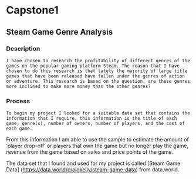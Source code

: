 # Capstone1
## Steam Game Genre Analysis

### Description
	I have chosen to research the profitability of different genres of the games on the popular gaming platform Steam. The reason that I have chosen to do this research is that lately the majority of large title games that have been released have fallen under the genres of action or adventure. This research is based on the question, are these genres more inclined to make more money than the other genres?

### Process
	To begin my project I looked for a suitable data set that contains the information that I require, this information is the title of each game, genre(s), number of owners, number of players, and the cost of each game.

From this information I am able to use the sample to estimate the amount of ‘player drop-off’ or players that own the game but no longer play the game, revenue from the game based on sales and price points of the game.

The data set that I found and used for my project is called [Steam Game Data] (https://data.world/craigkelly/steam-game-data) from data.world.
